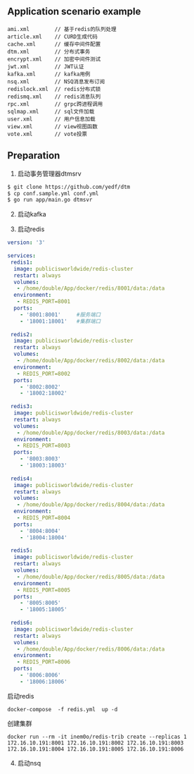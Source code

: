 ## Application scenario example

    ami.xml        // 基于redis的队列处理  
    article.xml    // CURD生成代码  
    cache.xml      // 缓存中间件配置  
    dtm.xml        // 分布式事务
    encrypt.xml    // 加密中间件测试  
    jwt.xml        // JWT认证   
    kafka.xml      // kafka用例  
    nsq.xml        // NSQ消息发布订阅
    redislock.xml  // redis分布式锁 
    redismq.xml    // redis消息队列 
    rpc.xml        // grpc跨进程调用  
    sqlmap.xml     // sql文件加载  
    user.xml       // 用户信息加载  
    view.xml       // view视图函数  
    vote.xml       // vote投票

## Preparation

1. 启动事务管理器dtmsrv
```sh
$ git clone https://github.com/yedf/dtm
$ cp conf.sample.yml conf.yml
$ go run app/main.go dtmsvr
```

2. 启动kafka

3. 启动redis

```yml
version: '3'
 
services:
 redis1:
  image: publicisworldwide/redis-cluster
  restart: always
  volumes:
   - /home/double/App/docker/redis/8001/data:/data
  environment:
   - REDIS_PORT=8001
  ports:
    - '8001:8001'     #服务端口
    - '18001:18001'   #集群端口
 
 redis2:
  image: publicisworldwide/redis-cluster
  restart: always
  volumes:
   - /home/double/App/docker/redis/8002/data:/data
  environment:
   - REDIS_PORT=8002
  ports:
    - '8002:8002'
    - '18002:18002'
 
 redis3:
  image: publicisworldwide/redis-cluster
  restart: always
  volumes:
   - /home/double/App/docker/redis/8003/data:/data
  environment:
   - REDIS_PORT=8003
  ports:
    - '8003:8003'
    - '18003:18003'
 
 redis4:
  image: publicisworldwide/redis-cluster
  restart: always
  volumes:
   - /home/double/App/docker/redis/8004/data:/data
  environment:
   - REDIS_PORT=8004
  ports:
    - '8004:8004'
    - '18004:18004'
 
 redis5:
  image: publicisworldwide/redis-cluster
  restart: always
  volumes:
   - /home/double/App/docker/redis/8005/data:/data
  environment:
   - REDIS_PORT=8005
  ports:
    - '8005:8005'
    - '18005:18005'
 
 redis6:
  image: publicisworldwide/redis-cluster
  restart: always
  volumes:
   - /home/double/App/docker/redis/8006/data:/data
  environment:
   - REDIS_PORT=8006
  ports:
    - '8006:8006'
    - '18006:18006'
```

启动redis
```shell
docker-compose  -f redis.yml  up -d
```

创建集群
```shell
docker run --rm -it inem0o/redis-trib create --replicas 1 172.16.10.191:8001 172.16.10.191:8002 172.16.10.191:8003 172.16.10.191:8004 172.16.10.191:8005 172.16.10.191:8006
```

4. 启动nsq


